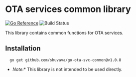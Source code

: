 # OTA services common library

[![Go Reference](https://pkg.go.dev/badge/github.com/shuvava/go-ota-svc-common.svg)](https://pkg.go.dev/github.com/shuvava/go-ota-svc-common)
![Build Status](https://github.com/shuvava/go-ota-svc-common/actions/workflows/makefile.yml/badge.svg)

This library contains common functions for OTA services.

## Installation

```shell
  go get github.com/shuvava/go-ota-svc-common@v1.0.8
```

* *Note:** This library is not intended to be used directly.
